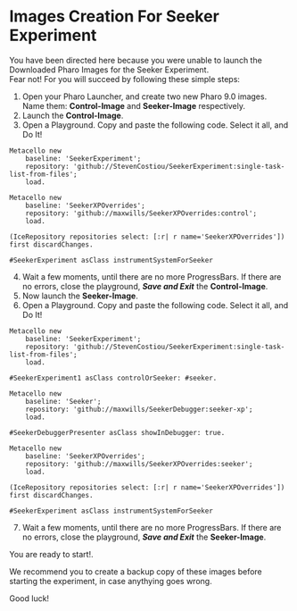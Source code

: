 # Images Creation For Seeker Experiment
You have been directed here because you were unable to launch the Downloaded Pharo Images for the Seeker Experiment.  
Fear not! For you will succeed by following these simple steps:

1. Open your Pharo Launcher, and create two new Pharo 9.0 images. 
   Name them: **Control-Image** and **Seeker-Image** respectively.
2. Launch the **Control-Image**.
3. Open a Playground. Copy and paste the following code. Select it all, and Do It!
```Smalltalk
Metacello new
    baseline: 'SeekerExperiment';
    repository: 'github://StevenCostiou/SeekerExperiment:single-task-list-from-files';
    load.

Metacello new
    baseline: 'SeekerXPOverrides';
    repository: 'github://maxwills/SeekerXPOverrides:control';
    load.

(IceRepository repositories select: [:r| r name='SeekerXPOverrides']) first discardChanges.

#SeekerExperiment asClass instrumentSystemForSeeker
```
4. Wait a few moments, until there are no more ProgressBars. If there are no errors, close the playground, ***Save and Exit*** the **Control-Image**.
5. Now launch the **Seeker-Image**.
6. Open a Playground. Copy and paste the following code. Select it all, and Do It!
```Smalltalk
Metacello new
    baseline: 'SeekerExperiment';
    repository: 'github://StevenCostiou/SeekerExperiment:single-task-list-from-files';
    load.

#SeekerExperiment1 asClass controlOrSeeker: #seeker.

Metacello new
    baseline: 'Seeker';
    repository: 'github://maxwills/SeekerDebugger:seeker-xp';
    load.
    
#SeekerDebuggerPresenter asClass showInDebugger: true.

Metacello new
    baseline: 'SeekerXPOverrides';
    repository: 'github://maxwills/SeekerXPOverrides:seeker';
    load.

(IceRepository repositories select: [:r| r name='SeekerXPOverrides']) first discardChanges.

#SeekerExperiment asClass instrumentSystemForSeeker
```
7. Wait a few moments, until there are no more ProgressBars. If there are no errors, close the playground, ***Save and Exit*** the **Seeker-Image**.

You are ready to start!. 

We recommend you to create a backup copy of these images before starting the experiment, in case anythying goes wrong.

Good luck!
